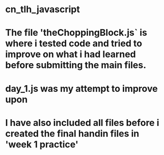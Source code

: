 # cn_tlh_javascript
#
# The file 'theChoppingBlock.js` is where i tested code and tried to improve on what i had learned before submitting the main files.
#
#
# day_1.js was my attempt to improve upon 
#
# I have also included all files before i created the final handin files in 'week 1 practice'
